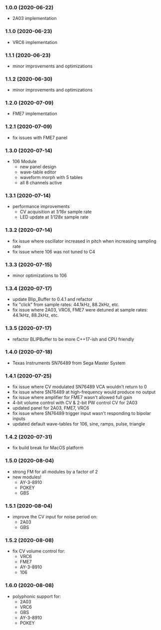 ### 1.0.0 (2020-06-22)

-   2A03 implementation

### 1.1.0 (2020-06-23)

-   VRC6 implementation

### 1.1.1 (2020-06-23)

-   minor improvements and optimizations

### 1.1.2 (2020-06-30)

-   minor improvements and optimizations

### 1.2.0 (2020-07-09)

-   FME7 implementation

### 1.2.1 (2020-07-09)

-   fix issues with FME7 panel

### 1.3.0 (2020-07-14)

-   106 Module
    -   new panel design
    -   wave-table editor
    -   waveform morph with 5 tables
    -   all 8 channels active

### 1.3.1 (2020-07-14)

-   performance improvements
    -   CV acquisition at _1/16x_ sample rate
    -   LED update at _1/128x_ sample rate

### 1.3.2 (2020-07-14)

-   fix issue where oscillator increased in pitch when increasing sampling rate
-   fix issue where 106 was not tuned to C4

### 1.3.3 (2020-07-15)

-   minor optimizations to 106

### 1.3.4 (2020-07-17)

-   update Blip_Buffer to 0.4.1 and refactor
-   fix "click" from sample rates: 44.1kHz, 88.2kHz, etc.
-   fix issue where 2A03, VRC6, FME7 were detuned at sample rates:
    44.1kHz, 88.2kHz, etc.

### 1.3.5 (2020-07-17)

-   refactor BLIPBuffer to be more C++17-ish and CPU friendly

### 1.4.0 (2020-07-18)

-   Texas Instruments SN76489 from Sega Master System

### 1.4.1 (2020-07-25)

-   fix issue where CV modulated SN76489 VCA wouldn't return to 0
-   fix issue where SN76489 at high-frequency would produce no output
-   fix issue where amplifier for FME7 wasn't allowed full gain
-   4-bit volume control with CV & 2-bit PW control CV for 2A03
-   updated panel for 2A03, FME7, VRC6
-   fix issue where SN76489 trigger input wasn't responding to bipolar inputs
-   updated default wave-tables for 106, sine, ramps, pulse, triangle

### 1.4.2 (2020-07-31)

-   fix build break for MacOS platform

### 1.5.0 (2020-08-04)

-   strong FM for all modules by a factor of 2
-   new modules!
    -   AY-3-8910
    -   POKEY
    -   GBS

### 1.5.1 (2020-08-04)

-   improve the CV input for noise period on:
    -   2A03
    -   GBS

### 1.5.2 (2020-08-08)

-   fix CV volume control for:
    -   VRC6
    -   FME7
    -   AY-3-8910
    -   106

### 1.6.0 (2020-08-08)

-   polyphonic support for:
    -   2A03
    -   VRC6
    -   GBS
    -   AY-3-8910
    -   POKEY
